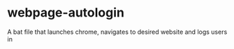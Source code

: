 # webpage-autologin
A bat file that launches chrome, navigates to desired website and logs users in
